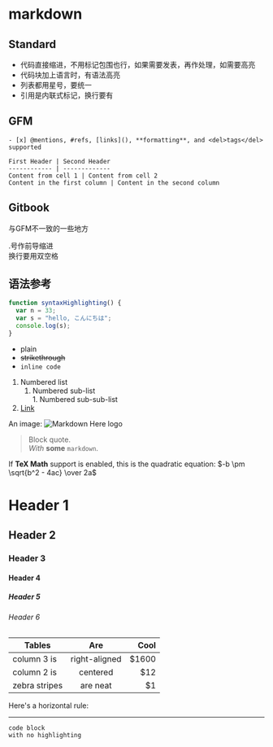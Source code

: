 # markdown

## Standard

* 代码直接缩进，不用标记包围也行，如果需要发表，再作处理，如需要高亮
* 代码块加上语言时，有语法高亮
* 列表都用星号，要统一
* 引用是内联式标记，换行要有

## GFM

```
- [x] @mentions, #refs, [links](), **formatting**, and <del>tags</del> supported

First Header | Second Header
------------ | -------------
Content from cell 1 | Content from cell 2
Content in the first column | Content in the second column

```

## Gitbook

与GFM不一致的一些地方

.号作前导缩进  
换行要用双空格

## 语法参考

```js
function syntaxHighlighting() {
  var n = 33;
  var s = "hello, こんにちは";
  console.log(s);
}
```

* plain
* ~~strikethrough~~
* `inline code`

1. Numbered list
	 1. Numbered sub-list  
			1. Numbered sub-sub-list
2. [Link](https://www.google.com)


An image: ![Markdown Here logo](http://adam-p.github.io/markdown-here/img/icon24.png) 

> Block quote.  
> *With* **some** `markdown`.

If **TeX Math** support is enabled, this is the quadratic equation: 
$-b \pm \sqrt{b^2 - 4ac} \over 2a$

# Header 1
## Header 2
### Header 3
#### Header 4
##### Header 5
###### Header 6
	
| Tables | Are | Cool |
| ------------- |:-------------:| -----:|
| column 3 is | right-aligned | $1600 |
| column 2 is | centered | $12 |
| zebra stripes | are neat | $1 |

Here's a horizontal rule:

---

```
code block
with no highlighting
```
